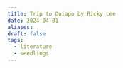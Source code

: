 ```yaml
---
title: Trip to Quiapo by Ricky Lee
date: 2024-04-01
aliases: 
draft: false
tags:
  - literature
  - seedlings
---
```

